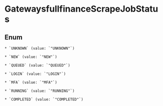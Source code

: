 
# GatewaysfullfinanceScrapeJobStatus

## Enum


    * `UNKNOWN` (value: `"UNKNOWN"`)

    * `NEW` (value: `"NEW"`)

    * `QUEUED` (value: `"QUEUED"`)

    * `LOGIN` (value: `"LOGIN"`)

    * `MFA` (value: `"MFA"`)

    * `RUNNING` (value: `"RUNNING"`)

    * `COMPLETED` (value: `"COMPLETED"`)



